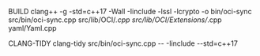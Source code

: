 BUILD
clang++ -g -std=c++17 -Wall -Iinclude -lssl -lcrypto -o bin/oci-sync src/bin/oci-sync.cpp src/lib/OCI/*.cpp src/lib/OCI/Extensions/*.cpp   yaml/Yaml.cpp

CLANG-TIDY
clang-tidy src/bin/oci-sync.cpp -- -Iinclude --std=c++17
